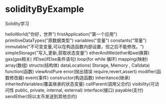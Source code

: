 <!--
 * @Author: 章红平
 * @Date: 2023-06-13 20:16:21
 * @LastEditors: 章红平
 * @LastEditTime: 2023-06-25 17:18:08
 * @FilePath: \solidityByExample\README.md
 * @Description:
-->
# solidityByExample

Solidity学习

helloWorld("你好，世界")
fristApplication("第一个应用")
primitiveDataTypes("原数据类型")
variables("变量")
constants("常量")
immutable("不可变变量,可以在构造函数内部设置，但之后不能修改。")
simpleStorage("写入,更新,获取状态变量")
etherAndWei(ether和wei换算)
gas(gas相关)
ifElse(ifElse条件语句)
loop(for while 循环)
mapping(映射)
array(数组)
structs(结构体)
dataLocations( Storage, Memory , Calldata)
function(函数)
viewAndPure
error(抛出错误  require,revert,assert)
modifier(函数修改器)
event(事件)
constructor(构造函数)
inheritance(继承)
inheritedVariables(覆盖继承的状态变量)
callParent(调用父合约)
visibility(可访问性  public, private, internal, external)
interface(接口)
payable(支付)
sendEther(将以太币发送到其他合约)